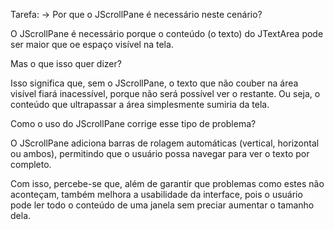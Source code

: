 Tarefa:
->  Por que o JScrollPane é necessário neste cenário?

O JScrollPane é necessário porque o conteúdo (o texto) do JTextArea pode ser maior que oe espaço visível na tela.

Mas o que isso quer dizer?

Isso significa que, sem o JScrollPane, o texto que não couber na área visível fiará inacessível, porque não será possível ver o restante. Ou seja, o conteúdo que ultrapassar a área simplesmente sumiria da tela.

Como o uso do JScrollPane corrige esse tipo de problema?

O JScrollPane adiciona barras de rolagem automáticas (vertical, horizontal ou ambos), permitindo que o usuário possa navegar para ver o texto por completo.

Com isso, percebe-se que, além de garantir que problemas como estes não aconteçam, também melhora a usabilidade da interface, pois o usuário pode ler todo o conteúdo de uma janela sem preciar aumentar o tamanho dela.